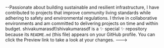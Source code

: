 --Passionate about building sustainable and resilient infrastructure, I have contributed to projects that improve community living standards while adhering to safety and environmental regulations. I thrive in collaborative environments and am committed to delivering projects on time and within budget.
shivakumarasdf/shivakumarasdf is a ✨ special ✨ repository because its `README.md` (this file) appears on your GitHub profile.
You can click the Preview link to take a look at your changes.
--->
